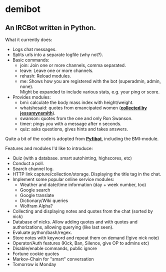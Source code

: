 demibot
==================
An IRCBot written in Python.  
--
  
What it currently does:  
  * Logs chat messages.
  * Splits urls into a separate logfile (why not?).
  * Basic commands:
    * join: Join one or more channels, comma separated.
    * leave: Leave one or more channels.
    * rehash: Reload modules.
    * me: Shows how you are registered with the bot (superadmin, admin, none).  
          Might be expanded to include various stats, e.g. your ping or score.  
  * Provides modules:
    * bmi: calculate the body mass index with height/weight.
    * whatshesaid: quotes from emancipated women ([**collected by jessamynsmith**](https://github.com/jessamynsmith/talkbackbot)).
    * swanson: quotes from the one and only Ron Swanson.  
    * timer: pings you with a message after n seconds.
    * quiz: asks questions, gives hints and takes answers.
    
Quite a bit of the code is adopted from [**Pyfibot**](https://github.com/lepinkainen/pyfibot), including the BMI-module.  
  
Features and modules I'd like to introduce:  
  * Quiz (with a database. smart autohinting, highscores, etc)
  * Conduct a poll.
  * Search channel log.
  * HTTP link capture/collection/storage. Displaying the title tag in the chat.
  * Implement some popular online service modules:
    * Weather and date/time information (day + week number, too)
    * Google search
    * Google translate
    * Dictionary/Wiki queries
    * Wolfram Alpha?
  * Collecting and displaying notes and quotes from the chat (sorted by nick)
  * Database of nicks. Allow adding quotes and with quotes and authorizations, allowing querying (like last seen).
  * Evaluate python/bash/regex.
  * Store notes with keyword and repeat them on demand (!give nick note)
  * Operator/Auth features (Kick, Ban, Silence, give OP to admins etc)
  * Disable/enable commands, public ignore
  * Fortune cookie quotes
  * Markov-Chain for "smart" conversation
  * Tomorrow is Monday
  